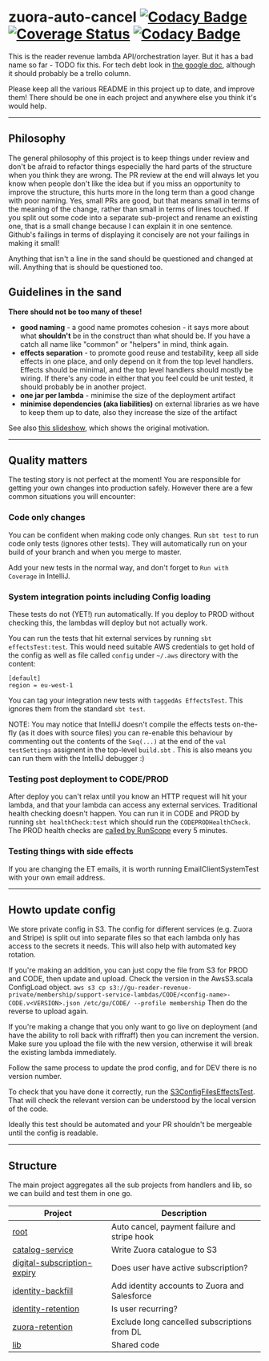 # zuora-auto-cancel [![Codacy Badge](https://api.codacy.com/project/badge/Coverage/02af78419f69421396f090fea607ac3c)](https://www.codacy.com/app/johnduffell/zuora-auto-cancel?utm_source=github.com&utm_medium=referral&utm_content=guardian/zuora-auto-cancel&utm_campaign=Badge_Coverage) [![Coverage Status](https://coveralls.io/repos/github/guardian/zuora-auto-cancel/badge.svg?branch=master)](https://coveralls.io/github/guardian/zuora-auto-cancel?branch=master) [![Codacy Badge](https://api.codacy.com/project/badge/Grade/df83c14325bc4c29aeae7e529f49f8a9)](https://app.codacy.com/app/johnduffell/zuora-auto-cancel?utm_source=github.com&utm_medium=referral&utm_content=guardian/zuora-auto-cancel&utm_campaign=badger)

This is the reader revenue lambda API/orchestration layer.  But it has a bad name so far - TODO fix this. For tech debt look in [the google doc](https://docs.google.com/document/d/1A4IyEWhABoGUw01fiuS0JtuuYn2IfQFZdTA5mtrcNho/edit?usp=sharing), although it should probably be a trello column.

Please keep all the various README in this project up to date, and improve them!
There should be one in each project and anywhere else you think it's would help.

---

## Philosophy
The general philosophy of this project is to keep things under review and don't be afraid to refactor things
especially the hard parts of the structure when you think they are wrong.
The PR review at the end will always let you know when people don't like the idea
but if you miss an opportunity to improve the structure, this hurts more in the long term than a good
change with poor naming.
Yes, small PRs are good, but that means small in terms of the meaning of the change, rather than small in terms
of lines touched.  If you split out some code into a separate sub-project and rename an existing one,
that is a small change because I can explain it in one sentence.  Github's failings in terms
of displaying it concisely are not your failings in making it small!

Anything that isn't a line in the sand should be questioned and changed at will.
Anything that is should be questioned too.

## Guidelines in the sand 

**There should not be too many of these!**

- **good naming** - a good name promotes cohesion - it says more about what **shouldn't** be in the construct
than what should be.  If you have a catch all name like "common" or "helpers" in mind, think again.
- **effects separation** - to promote good reuse and testability, keep all side effects in one place, and only depend
on it from the top level handlers.  Effects should be minimal, and the top level handlers should mostly be wiring.
If there's any code in either that you feel could be unit tested, it should probably be in another project.
- **one jar per lambda** - minimise the size of the deployment artifact
- **minimise dependencies (aka liabilities)** on external libraries as we have to keep them up to date, also they increase the size of the artifact

See also [this slideshow](https://docs.google.com/presentation/d/1W9bTr69QKwDRlxtjwP_TMzdpR85diUtndgJPh2H6LTo/edit?usp=sharing), which shows the original motivation.

---

## Quality matters
The testing story is not perfect at the moment!  You are responsible for getting your own changes into production safely.  However there are a few common situations you will encounter:

### Code only changes
You can be confident when making code only changes.  Run `sbt test` to run code only tests (ignores other tests).
They will automatically run on your build of your branch and when you merge to master.

Add your new tests in the normal way, and don't forget to `Run with Coverage` in IntelliJ.

### System integration points including Config loading
These tests do not (YET!) run automatically.
If you deploy to PROD without checking this, the lambdas will deploy but not actually work.

You can run the tests that hit external services by running `sbt effectsTest:test`.
This would need suitable AWS credentials to get hold of the config as well as file called `config` under `~/.aws` directory with the content:
```
[default]
region = eu-west-1
```
You can tag your integration new tests with `taggedAs EffectsTest`.  This ignores them from the standard `sbt test`.

NOTE: You may notice that IntelliJ doesn't compile the effects tests on-the-fly (as it does with source files) you can re-enable this behaviour by commenting out the contents of the `Seq(...)` at the end of the `val testSettings` assignent in the top-level `build.sbt` .
This is also means you can run them with the IntelliJ debugger :)

### Testing post deployment to CODE/PROD
After deploy you can't relax until you know an HTTP request will hit your lambda, and that your lambda can access any external services.
Traditional health checking doesn't happen.  You can run it in CODE and PROD by running `sbt healthCheck:test` which should run the `CODEPRODHealthCheck`.
The PROD health checks are [called by RunScope](https://www.runscope.com/radar/wrb0ytfjy4a4) every 5 minutes.


### Testing things with side effects
If you are changing the ET emails, it is worth running EmailClientSystemTest with your own email address.

---

## Howto update config
We store private config in S3.  The config for different services (e.g. Zuora and Stripe) is split out into separate files so that each lambda only has access to the secrets it needs.  This will also help with automated key rotation.

If you're making an addition, you can just copy the file from S3 for PROD and CODE, then update and upload.
Check the version in the AwsS3.scala ConfigLoad object.
`aws s3 cp s3://gu-reader-revenue-private/membership/support-service-lambdas/CODE/<config-name>-CODE.v<VERSION>.json /etc/gu/CODE/ --profile membership`
Then do the reverse to upload again.

If you're making a change that you only want to go live on deployment (and have the ability to roll back
with riffraff) then you can increment the version.  Make sure you upload the file with the new version,
otherwise it will break the existing lambda immediately.

Follow the same process to update the prod config, and for DEV there is no version number.

To check that you have done it correctly, run the [S3ConfigFilesEffectsTest](lib/s3ConfigValidator/src/test/scala/com/gu/test/S3ConfigFilesEffectsTest.scala).
That will check the relevant version can be understood by the local version of the code.

Ideally this test should be automated and your PR shouldn't be mergeable until the config is readable.

---

## Structure
The main project aggregates all the sub projects from handlers and lib, so we can build and test them in one go.

| Project                                                              | Description                                   |                                    
| -------------------------------------------------------------------- | --------------------------------------------  |
|  [root](handlers/root.md)                                            | Auto cancel, payment failure and stripe hook  |
|  [catalog-service](handlers/catalog-service)                         | Write Zuora catalogue to S3                   |
|  [digital-subscription-expiry](handlers/digital-subscription-expiry) | Does user have active subscription?           |
|  [identity-backfill](handlers/identity-backfill)                     | Add identity accounts to Zuora and Salesforce |
|  [identity-retention](handlers/identity-retention)                   | Is user recurring?                            |
|  [zuora-retention](handlers/zuora-retention)                         | Exclude long cancelled subscriptions from DL  |
|  [lib](lib)                                                          | Shared code                                   |
